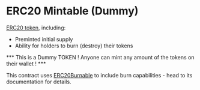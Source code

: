 # ERC20 Mintable (Dummy)

[ERC20 token](https://docs.openzeppelin.com/contracts/4.x/erc20), including:
- Preminted initial supply
- Ability for holders to burn (destroy) their tokens

*** This is a Dummy TOKEN ! Anyone can mint any amount of the tokens on their wallet ! ***

This contract uses [ERC20Burnable](https://docs.openzeppelin.com/contracts/4.x/api/token/erc20#ERC20Burnable) to include burn capabilities - head to
its documentation for details.

